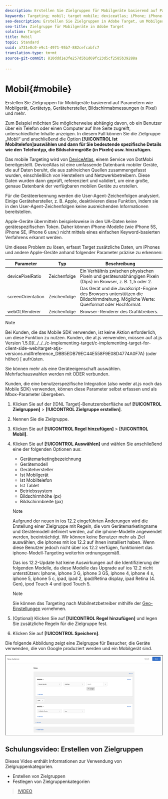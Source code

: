 ```yaml
---
description: Erstellen Sie Zielgruppen für Mobilgeräte basierend auf Parametern wie Mobilgerät, Gerätetyp, Gerätehersteller, Bildschirmabmessungen (x Pixel) und mehr.
keywords: Targeting; mobil; target mobile; deviceatlas; iPhone; iPhone-Modelle; deviceatlas; Displaybreite; Display Breite; Displayhöhe; Gerätetyp; Displayhöhe; Mobiltelefon; Tablet; Gerätemodell
seo-description: Erstellen Sie Zielgruppen in Adobe Target, um Mobilgeräte basierend auf Parametern wie Mobilgerät, Gerätetyp, Gerätehersteller, Bildschirmabmessungen (x Pixel) und mehr als Ziel auszuwählen.
seo-title: Zielgruppe für Mobilgeräte in Adobe Target
solution: Target
title: Mobil
topic: Standard
uuid: a731e8c0-e9c1-4971-95b7-882cefcabfc7
translation-type: tm+mt
source-git-commit: 810ddd1e3fe257d5b1d69fc23d5cf2585b39288a

---
```



# Mobil{#mobile}

Erstellen Sie Zielgruppen für Mobilgeräte basierend auf Parametern wie Mobilgerät, Gerätetyp, Gerätehersteller, Bildschirmabmessungen (x Pixel) und mehr.

Zum Beispiel möchten Sie möglicherweise abhängig davon, ob ein Benutzer über ein Telefon oder einen Computer auf Ihre Seite zugreift, unterschiedliche Inhalte anzeigen. In diesem Fall können Sie die Zielgruppe „Mobil“ und anschließend die Option **[!UICONTROL Ist Mobiltelefon]auswählen und dann für Sie bedeutende spezifische Details wie den Telefontyp, die Bildschirmgröße (in Pixeln) usw. hinzufügen.**

Das mobile Targeting wird von [DeviceAtlas](https://deviceatlas.com/device-data/user-agent-tester), einem Service von DotMobi bereitgestellt. DeviceAtlas ist eine umfassende Datenbank mobiler Geräte, die auf Daten beruht, die aus zahlreichen Quellen zusammengefasst wurden, einschließlich von Herstellern und Netzwerkbetreibern. Diese Daten wurden dann geprüft, referenziert und validiert, um eine große, genaue Datenbank der verfügbaren mobilen Geräte zu erstellen.

Für die Geräteerkennung werden die User-Agent-Zeichenfolgen analysiert. Einige Gerätehersteller, z. B. Apple, deaktivieren diese Funktion, indem sie in den User-Agent-Zeichenfolgen keine ausreichenden Informationen bereitstellen.

Apple-Geräte übermitteln beispielsweise in den UA-Daten keine gerätespezifischen Token. Daher können iPhone-Modelle (wie iPhone 5S, iPhone SE, iPhone 6 usw.) nicht mittels eines einfachen Keyword-basierten Verfahrens erkannt werden.

Um dieses Problem zu lösen, erfasst Target zusätzliche Daten, um iPhones und andere Apple-Geräte anhand folgender Parameter präzise zu erkennen:

| Parameter | Typ | Beschreibung |
|--- |--- |--- |
| devicePixelRatio | Zeichenfolge | Ein Verhältnis zwischen physischen Pixeln und geräteunabhängigen Pixeln (Dips) im Browser,  z. B. 1,5 oder 2. |
| screenOrientation | Zeichenfolge | Das Gerät und die JavaScript-Engine des Browsers unterstützen die Bildschirmdrehung. Mögliche Werte: Querformat oder Hochformat. |
| webGLRenderer | Zeichenfolge | Browser-Renderer des Grafiktreibers. |

>[!NOTE]
>
>Bei Kunden, die das Mobile SDK verwenden, ist keine Aktion erforderlich, um diese Funktion zu nutzen. Kunden, die at.js verwenden, müssen auf at.js Version 1.5.0](../../../c-implementing-target/c-implementing-target-for-client-side-web/target-atjs-versions.md#reference_DBB5EDB79EC44E558F9E08D4774A0F7A) (oder höher) [ aufrüsten.

Sie können mehr als eine Geräteeigenschaft auswählen. Mehrfachauswahlen werden mit ODER verbunden.

Kunden, die eine benutzerspezifische Integration (also weder at.js noch das Mobile SDK) verwenden, können diese Parameter selbst erfassen und als Mbox-Parameter übergeben.

1. Klicken Sie auf der [!DNL Target]-Benutzeroberfläche auf **[!UICONTROL Zielgruppen]** &gt; **[!UICONTROL Zielgruppe erstellen]**.
1. Nennen Sie die Zielgruppe.
1. Klicken Sie auf **[!UICONTROL Regel hinzufügen]** &gt; **[!UICONTROL Mobil]**.
1. Klicken Sie auf **[!UICONTROL Auswählen]** und wählen Sie anschließend eine der folgenden Optionen aus:

   * Gerätemarketingbezeichnung
   * Gerätemodell
   * Gerätehersteller
   * Ist Mobilgerät
   * Ist Mobiltelefon
   * Ist Tablet
   * Betriebssystem
   * Bildschirmhöhe (px)
   * Bildschirmbreite (px)
   >[!NOTE]
   >
   >Aufgrund der neuen in ios 12.2 eingeführten Änderungen wird die Erstellung einer Zielgruppe mit Regeln, die vom Gerätemarketingname und Gerätemodell definiert werden, auf die iphone-Modelle angewendet werden, beeinträchtigt. Wir können keine Benutzer mehr als Ziel auswählen, die iphones mit ios 12.2 auf ihnen installiert haben. Wenn diese Benutzer jedoch nicht über ios 12.2 verfügen, funktioniert das iphone-Modell-Targeting weiterhin ordnungsgemäß.
   >
   >Das ios 12.2-Update hat keine Auswirkungen auf die Identifizierung der folgenden Modelle, da diese Modelle das Upgrade auf ios 12.2 nicht unterstützen: Iphone, iphone 3 G, iphone 3 GS, iphone 4, iphone 4 s, iphone 5, iphone 5 c, ipad, ipad 2, ipad/Retina display, ipad Retina (4. Gen), ipod Touch 4 und ipod Touch 5.

   >[!NOTE]
   >
   >Sie können das Targeting nach Mobilnetzbetreiber mithilfe der [Geo-Einstellungen](../../../c-target/c-audiences/c-target-rules/geo.md#concept_5B4D99DE685348FB877929EE0F942670) vornehmen.

1. (Optional) Klicken Sie auf **[!UICONTROL Regel hinzufügen]** und legen Sie zusätzliche Regeln für die Zielgruppe fest.
1. Klicken Sie auf **[!UICONTROL Speichern]**.

Die folgende Abbildung zeigt eine Zielgruppe für Besucher, die Geräte verwenden, die von Google produziert werden und ein Mobilgerät sind.

![Target-Mobilgeräte](assets/target_mobile.png)

## Schulungsvideo: Erstellen von Zielgruppen

Dieses Video enthält Informationen zur Verwendung von Zielgruppenkategorien.

* Erstellen von Zielgruppen
* Festlegen von Zielgruppenkategorien

>[!VIDEO](https://video.tv.adobe.com/v/17392?captions=ger)
